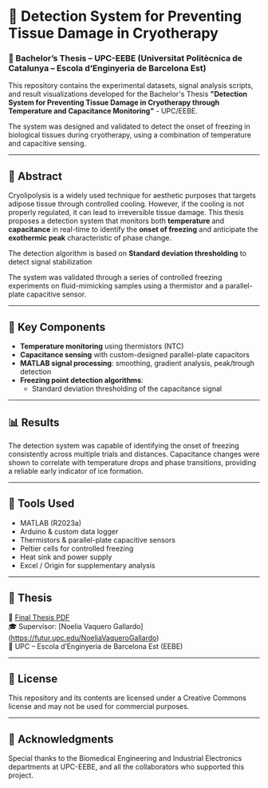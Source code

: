 # 🧊 Detection System for Preventing Tissue Damage in Cryotherapy  
### 📍 Bachelor’s Thesis – UPC-EEBE (Universitat Politècnica de Catalunya – Escola d’Enginyeria de Barcelona Est)

This repository contains the experimental datasets, signal analysis scripts, and result visualizations developed for the Bachelor's Thesis **"Detection System for Preventing Tissue Damage in Cryotherapy through Temperature and Capacitance Monitoring"** - UPC/EEBE.

The system was designed and validated to detect the onset of freezing in biological tissues during cryotherapy, using a combination of temperature and capacitive sensing.

---

## 📖 Abstract

Cryolipolysis is a widely used technique for aesthetic purposes that targets adipose tissue through controlled cooling. However, if the cooling is not properly regulated, it can lead to irreversible tissue damage.
This thesis proposes a detection system that monitors both **temperature** and **capacitance** in real-time to identify the **onset of freezing** and anticipate the **exothermic peak** characteristic of phase change.

The detection algorithm is based on **Standard deviation thresholding** to detect signal stabilization

The system was validated through a series of controlled freezing experiments on fluid-mimicking samples using a thermistor and a parallel-plate capacitive sensor.

---



## 🧪 Key Components

- **Temperature monitoring** using thermistors (NTC)
- **Capacitance sensing** with custom-designed parallel-plate capacitors
- **MATLAB signal processing**: smoothing, gradient analysis, peak/trough detection
- **Freezing point detection algorithms**:
  - Standard deviation thresholding of the capacitance signal

---

## 📊 Results

The detection system was capable of identifying the onset of freezing consistently across multiple trials and distances. Capacitance changes were shown to correlate with temperature drops and phase transitions, providing a reliable early indicator of ice formation.

---

## 🧰 Tools Used

- MATLAB (R2023a)
- Arduino & custom data logger
- Thermistors & parallel-plate capacitive sensors
- Peltier cells for controlled freezing
- Heat sink and power supply
- Excel / Origin for supplementary analysis

---

## 📎 Thesis

📄 [Final Thesis PDF](https://github.com/NicolauSoleCoves/Pre-Freeze-Capacitance-Detection-System/blob/main/THESIS_Report_Annexes_Sole_Coves_Nicolau.pdf)  
🎓 Supervisor: [Noelia Vaquero Gallardo] (https://futur.upc.edu/NoeliaVaqueroGallardo)  
📍 UPC – Escola d’Enginyeria de Barcelona Est (EEBE)

---

## 📜 License

This repository and its contents are licensed under a Creative Commons license and may not be used for commercial purposes.

---

## 🤝 Acknowledgments

Special thanks to the Biomedical Engineering and Industrial Electronics departments at UPC-EEBE, and all the collaborators who supported this project.


